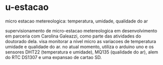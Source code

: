# u-estacao
micro estacao metereologica: temperatura, umidade, qualidade do ar

supervisionamento de micro-estacao metereologica em desenvolvimento em parceria com Carolina Galeazzi, como parte das atividades do doutorado dela. visa monitorar a nível micro as variacoes de temperatura umidade e qualidade do ar. no atual momento, utiliza o arduino uno e os sensores DHT22 (temperatura e umidade), MQ135 (qualidade do ar), alem do RTC DS1307 e uma expansao de cartao SD. 
